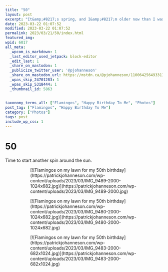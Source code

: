 ```yaml
---
title: "50"
layout: post
excerpt: "It&amp;#8217;s spring, and I&amp;#8217;m older now than I was before."
date: 2023-03-22 01:07:52
modified: 2023-03-22 01:07:52
permalink: 2023/03/21/50/index.html
featured_img: 
wpid: 6017
all_meta: 
  _wpcom_is_markdown: 1
  _last_editor_used_jetpack: block-editor
  _edit_last: 1
  _share_on_mastodon: 1
  _publicize_twitter_user: '@pjohanneson'
  _share_on_mastodon_url: https://mstdn.ca/@pjohanneson/110064256493311690
  _wpas_skip_24701283: 1
  _wpas_skip_5318444: 1
  _thumbnail_id: 5863
  
  
taxonomy_terms_all: ["Flamingos", "Happy Birthday To Me", "Photos"]
post_tag: ["Flamingos", "Happy Birthday To Me"]
category: ["Photos"]
tags: post
include_wp_css: 1
---
```


# 50

Time to start another spin around the sun.

<figure class="is-layout-flex wp-block-gallery-214 wp-block-gallery has-nested-images columns-default is-cropped"><figure class="wp-block-image size-large">[![Flamingos on my lawn for my 50th birthday](https://patrickjohanneson.com/wp-content/uploads/2023/03/IMG_9489-2000-1024x682.jpg)](https://patrickjohanneson.com/wp-content/uploads/2023/03/IMG_9489-2000.jpg)</figure><figure class="wp-block-image size-large">[![Flamingos on my lawn for my 50th birthday](https://patrickjohanneson.com/wp-content/uploads/2023/03/IMG_9480-2000-1024x682.jpg)](https://patrickjohanneson.com/wp-content/uploads/2023/03/IMG_9480-2000-1024x682.jpg)</figure><figure class="wp-block-image size-large">[![Flamingos on my lawn for my 50th birthday](https://patrickjohanneson.com/wp-content/uploads/2023/03/IMG_9483-2000-682x1024.jpg)](https://patrickjohanneson.com/wp-content/uploads/2023/03/IMG_9483-2000-682x1024.jpg)</figure></figure>